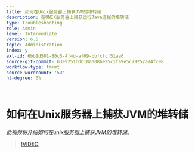 ```yaml
---
title: 如何在Unix服务器上捕获JVM的堆转储
description: 在UNIX服务器上捕获运行Java进程的堆转储
type: Troubleshooting
role: Admin
level: Intermediate
version: 6.5
topic: Administration
index: y
exl-id: 6bb1d501-80c5-4f4d-af09-bbfcfcf51aa6
source-git-commit: b3e9251bdb18a008be95c1fa9e5c79252a74fc98
workflow-type: tm+mt
source-wordcount: '53'
ht-degree: 0%

---
```


# 如何在Unix服务器上捕获JVM的堆转储

*此视频将介绍如何在unix服务器上捕获JVM的堆转储。*

>[!VIDEO](https://video.tv.adobe.com/v/335489?quality=12&learn=on)
